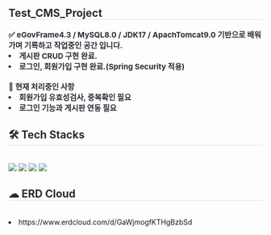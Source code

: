 <div style="text-align: left;"> 
    <h2 style="border-bottom: 1px solid #d8dee4; color: #282d33;"> Test_CMS_Project </h2>  
    <div style="font-weight: 700; font-size: 15px; text-align: left; color: #282d33;"> ✅ eGovFrame4.3 / MySQL8.0 / JDK17 / ApachTomcat9.0 기반으로 배워가며 기록하고 작업중인 공간 입니다.</li></li><br/></li><li> 게시판 CRUD 구현 완료.</li><li> 로그인, 회원가입 구현 완료.(Spring Security 적용)</li></li><br/></li>📣 현재 처리중인 사항</li><li> 회원가입 유효성검사, 중복확인 필요</li><li> 로그인 기능과 게시판 연동 필요 </div> 
    </div>
    <div style="text-align: left;">
    <h2 style="border-bottom: 1px solid #d8dee4; color: #282d33;"> 🛠️ Tech Stacks </h2> <br> 
    <div style="margin: ; text-align: left;" "text-align: left;"> <img src="https://img.shields.io/badge/Spring-6DB33F?style=for-the-badge&logo=Spring&logoColor=white">
          <img src="https://img.shields.io/badge/Java-007396?style=for-the-badge&logo=Java&logoColor=white">
          <img src="https://img.shields.io/badge/MySQL-4479A1?style=for-the-badge&logo=MySQL&logoColor=white">
          <img src="https://img.shields.io/badge/Javascript-F7DF1E?style=for-the-badge&logo=Javascript&logoColor=white">
          </div>
    </div>
    <div style="text-align: left;">
    <h2 style="border-bottom: 1px solid #d8dee4; color: #282d33;"> ☁ ERD Cloud </h2> <br> 
    <div style="margin: ; text-align: left;" "text-align: left;"> 
        <li>https://www.erdcloud.com/d/GaWjmogfKTHgBzbSd</li>
    </div>
    
